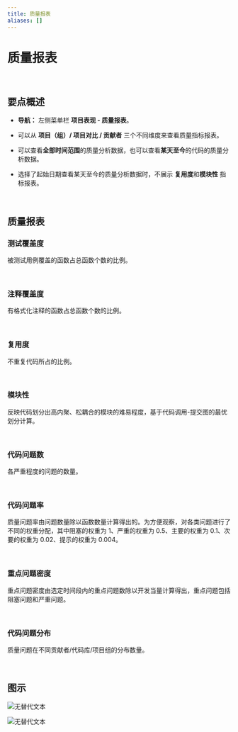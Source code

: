 ```yaml
---
title: 质量报表
aliases: []
---
```


# 质量报表

<br />

## 要点概述

-   **导航：** 左侧菜单栏 **项目表现 - 质量报表**。

-   可以从 **项目（组）/ 项目对比 / 贡献者** 三个不同维度来查看质量指标报表。

-   可以查看**全部时间范围**的质量分析数据，也可以查看**某天至今**的代码的质量分析数据。

-   选择了起始日期查看某天至今的质量分析数据时，不展示 **复用度**和**模块性** 指标报表。

<br />

## 质量报表

### 测试覆盖度

被测试用例覆盖的函数占总函数个数的比例。

<br />

### 注释覆盖度

有格式化注释的函数占总函数个数的比例。

<br />

### 复用度

不重复代码所占的比例。

<br />

### 模块性

反映代码划分出高内聚、松耦合的模块的难易程度，基于代码调用-提交图的最优划分计算。

<br />

### 代码问题数

各严重程度的问题的数量。

<br />

### 代码问题率

质量问题率由问题数量除以函数数量计算得出的。为方便观察，对各类问题进行了不同的权重分配，其中阻塞的权重为 1、严重的权重为 0.5、主要的权重为 0.1、次要的权重为 0.02、提示的权重为 0.004。

<br />

### 重点问题密度

重点问题密度由选定时间段内的重点问题数除以开发当量计算得出，重点问题包括阻塞问题和严重问题。

<br />

### 代码问题分布

质量问题在不同贡献者/代码库/项目组的分布数量。

<br />

## 图示

![无替代文本](https://release-note.oss-cn-hongkong.aliyuncs.com/img/QA1.png)

![无替代文本](https://release-note.oss-cn-hongkong.aliyuncs.com/img/QA2.png)

<br />
